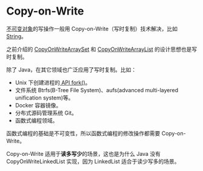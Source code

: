 # Copy-on-Write

[不可变对象](immutable.md)的写操作一般用 Copy-on-Write（写时复制）技术解决，比如 [String](../../grammar/data-types.md#string)。

之前介绍的 [CopyOnWriteArraySet](../thread-safe-collection.md#list) 和 [CopyOnWriteArrayList](../thread-safe-collection.md#set) 的设计思想也是写时复制。

除了 Java，在其它领域也广泛应用了写时复制。比如：

*  Unix 下创建进程的[ API fork\(\)](../../../other/linux.md#jin-cheng-guan-li)。
* 文件系统 Btrfs\(B-Tree File System\)、aufs\(advanced multi-layered unification system\)等。
* Docker 容器镜像。
* 分布式源码管理系统 Git。
* 函数式编程领域。

函数式编程的基础是不可变性，所以函数式编程的修改操作都需要 Copy-on-Write。

Copy-on-Write 适用于**读多写少**的场景，这也是为什么 Java 没有 CopyOnWriteLinkedList 实现，因为 LinkedList 适合于读少写多的场景。

